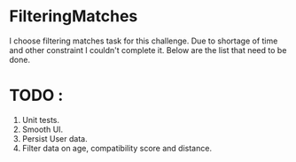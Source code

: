 # FilteringMatches

I choose filtering matches task for this challenge. Due to shortage of time and other constraint I couldn't complete it.
Below are the list that need to be done.

# TODO : 
1. Unit tests.
2. Smooth UI.
3. Persist User data.
4. Filter data on age, compatibility score and distance.
